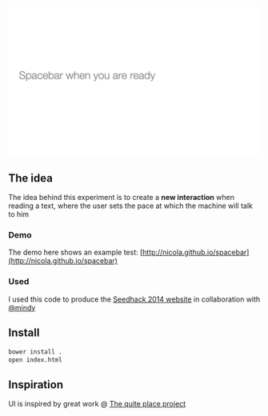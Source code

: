 [![View](https://raw.githubusercontent.com/nicola/spacebar/master/thumbnail.png)](http://nicola.github.io/spacebar)

## The idea

The idea behind this experiment is to create a **new interaction** when reading a text, where the user sets the pace at which the machine will talk to him

### Demo

The demo here shows an example test: [http://nicola.github.io/spacebar](http://nicola.github.io/spacebar)

### Used

I used this code to produce the [Seedhack 2014 website](http://seedhack.com/) in collaboration with [@mindy](http://github.com/mindy)

## Install

```
bower install .
open index.html
```

## Inspiration

UI is inspired by great work @ [The quite place project](http://thequietplaceproject.com/)